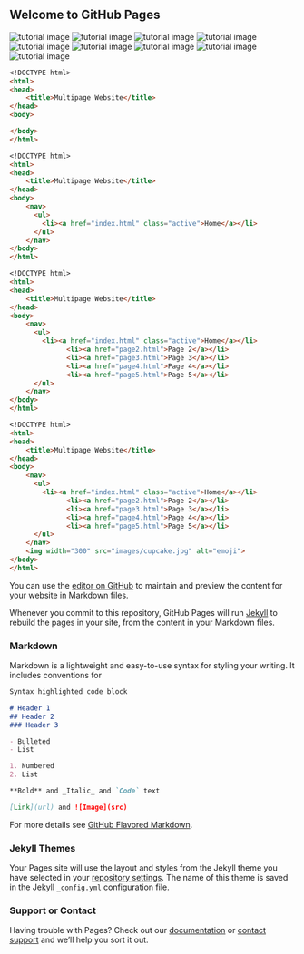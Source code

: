 ## Welcome to GitHub Pages


<img src="README images/initial folder.png" alt="tutorial image">
<img src="README images/basic html.png" alt="tutorial image">
<img src="README images/finder screenshot2.png" alt="tutorial image">
<img src="README images/finder screenshot.png" alt="tutorial image">
<img src="README images/list w/o.png" alt="tutorial image">
<img src="README images/basic multipage.png" alt="tutorial image">
<img src="README images/cupcake.png" alt="tutorial image">
<img src="README images/mexican.png" alt="tutorial image">
<img src="README images/dab.png" alt="tutorial image">

```markdown
<!DOCTYPE html>
<html>
<head>
	<title>Multipage Website</title>
</head>
<body>

</body>
</html>
```

```markdown
<!DOCTYPE html>
<html>
<head>
	<title>Multipage Website</title>
</head>
<body>
	<nav>
      <ul>
        <li><a href="index.html" class="active">Home</a></li>
      </ul>
    </nav>
</body>
</html>
```

```markdown
<!DOCTYPE html>
<html>
<head>
	<title>Multipage Website</title>
</head>
<body>
	<nav>
      <ul>
        <li><a href="index.html" class="active">Home</a></li>
              <li><a href="page2.html">Page 2</a></li>
              <li><a href="page3.html">Page 3</a></li>
              <li><a href="page4.html">Page 4</a></li>
              <li><a href="page5.html">Page 5</a></li>
      </ul>
    </nav>
</body>
</html>
```

```markdown
<!DOCTYPE html>
<html>
<head>
	<title>Multipage Website</title>
</head>
<body>
	<nav>
      <ul>
        <li><a href="index.html" class="active">Home</a></li>
              <li><a href="page2.html">Page 2</a></li>
              <li><a href="page3.html">Page 3</a></li>
              <li><a href="page4.html">Page 4</a></li>
              <li><a href="page5.html">Page 5</a></li>
      </ul>
    </nav>
    <img width="300" src="images/cupcake.jpg" alt="emoji">
</body>
</html>
```


You can use the [editor on GitHub](https://github.com/zsheill7/Basic_Multipage_Website/edit/master/README.md) to maintain and preview the content for your website in Markdown files.

Whenever you commit to this repository, GitHub Pages will run [Jekyll](https://jekyllrb.com/) to rebuild the pages in your site, from the content in your Markdown files.

### Markdown

Markdown is a lightweight and easy-to-use syntax for styling your writing. It includes conventions for

```markdown
Syntax highlighted code block

# Header 1
## Header 2
### Header 3

- Bulleted
- List

1. Numbered
2. List

**Bold** and _Italic_ and `Code` text

[Link](url) and ![Image](src)
```

For more details see [GitHub Flavored Markdown](https://guides.github.com/features/mastering-markdown/).

### Jekyll Themes

Your Pages site will use the layout and styles from the Jekyll theme you have selected in your [repository settings](https://github.com/zsheill7/Basic_Multipage_Website/settings). The name of this theme is saved in the Jekyll `_config.yml` configuration file.

### Support or Contact

Having trouble with Pages? Check out our [documentation](https://help.github.com/categories/github-pages-basics/) or [contact support](https://github.com/contact) and we’ll help you sort it out.
